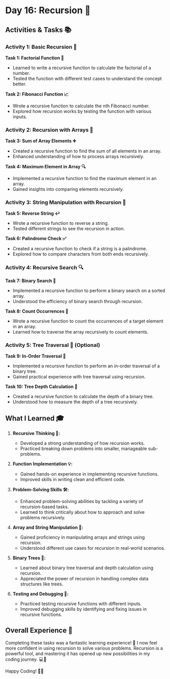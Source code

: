 # Day 16: Recursion 🚀

## Activities & Tasks 📚

### Activity 1: Basic Recursion 🔁

**Task 1: Factorial Function 🎇**

- Learned to write a recursive function to calculate the factorial of a number.
- Tested the function with different test cases to understand the concept better.

**Task 2: Fibonacci Function 📈**

- Wrote a recursive function to calculate the nth Fibonacci number.
- Explored how recursion works by testing the function with various inputs.

### Activity 2: Recursion with Arrays 🧩

**Task 3: Sum of Array Elements ➕**

- Created a recursive function to find the sum of all elements in an array.
- Enhanced understanding of how to process arrays recursively.

**Task 4: Maximum Element in Array 🔍**

- Implemented a recursive function to find the maximum element in an array.
- Gained insights into comparing elements recursively.

### Activity 3: String Manipulation with Recursion 🔄

**Task 5: Reverse String ↩️**

- Wrote a recursive function to reverse a string.
- Tested different strings to see the recursion in action.

**Task 6: Palindrome Check ✅**

- Created a recursive function to check if a string is a palindrome.
- Explored how to compare characters from both ends recursively.

### Activity 4: Recursive Search 🔍

**Task 7: Binary Search 🔢**

- Implemented a recursive function to perform a binary search on a sorted array.
- Understood the efficiency of binary search through recursion.

**Task 8: Count Occurrences 🔄**

- Wrote a recursive function to count the occurrences of a target element in an array.
- Learned how to traverse the array recursively to count elements.

### Activity 5: Tree Traversal 🌳 (Optional)

**Task 9: In-Order Traversal 🌟**

- Implemented a recursive function to perform an in-order traversal of a binary tree.
- Gained practical experience with tree traversal using recursion.

**Task 10: Tree Depth Calculation 🌲**

- Created a recursive function to calculate the depth of a binary tree.
- Understood how to measure the depth of a tree recursively.

## What I Learned 🎓

1. **Recursive Thinking 🧠:** 
   - Developed a strong understanding of how recursion works.
   - Practiced breaking down problems into smaller, manageable sub-problems.

2. **Function Implementation 💡:** 
   - Gained hands-on experience in implementing recursive functions.
   - Improved skills in writing clean and efficient code.

3. **Problem-Solving Skills 🛠️:** 
   - Enhanced problem-solving abilities by tackling a variety of recursion-based tasks.
   - Learned to think critically about how to approach and solve problems recursively.

4. **Array and String Manipulation 🔄:** 
   - Gained proficiency in manipulating arrays and strings using recursion.
   - Understood different use cases for recursion in real-world scenarios.

5. **Binary Trees 🌳:** 
   - Learned about binary tree traversal and depth calculation using recursion.
   - Appreciated the power of recursion in handling complex data structures like trees.

6. **Testing and Debugging 🐞:** 
   - Practiced testing recursive functions with different inputs.
   - Improved debugging skills by identifying and fixing issues in recursive functions.

## Overall Experience 🌟

Completing these tasks was a fantastic learning experience! 🙌 I now feel more confident in using recursion to solve various problems. Recursion is a powerful tool, and mastering it has opened up new possibilities in my coding journey. 💻🚀


Happy Coding! 🚀😊
